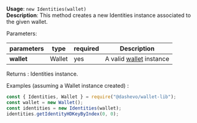**Usage**: `new Identities(wallet)`  
**Description**: This method creates a new Identities instance associated to the given wallet.

Parameters:

| parameters | type   | required | Description                               |
| ---------- | ------ | -------- | ----------------------------------------- |
| **wallet** | Wallet | yes      | A valid [wallet](/wallet/Wallet) instance |

Returns : Identities instance.

Examples (assuming a Wallet instance created) :

```js
const { Identities, Wallet } = require("@dashevo/wallet-lib");
const wallet = new Wallet();
const identities = new Identities(wallet);
identities.getIdentityHDKeyByIndex(0, 0);
```
